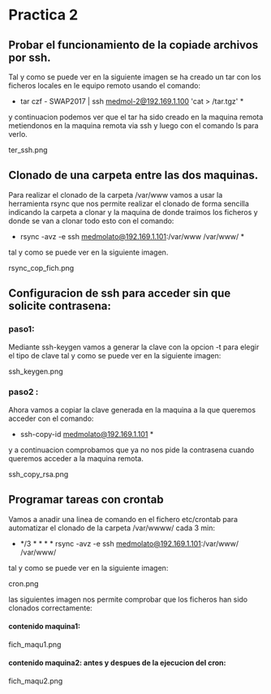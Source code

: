 # Practica 2

## Probar el funcionamiento de la copiade archivos por ssh.


Tal y como se puede ver en la siguiente imagen se ha creado un tar con los ficheros locales en le equipo remoto usando el comando: 
* tar czf - SWAP2017 | ssh medmol-2@192.169.1.100 'cat > /tar.tgz' *

y continuacion podemos ver que el tar ha sido creado en la maquina remota metiendonos en la maquina remota via ssh y luego con el comando ls para verlo.

ter_ssh.png

## Clonado de una carpeta entre las dos maquinas.

Para realizar el clonado de la carpeta /var/www vamos a usar la herramienta rsync que nos permite realizar el clonado de forma sencilla indicando la carpeta a clonar y la maquina de donde traimos los ficheros y donde se van a clonar todo esto con el comando:
* rsync -avz -e ssh medmolato@192.169.1.101:/var/www /var/www/ *

tal y como se puede ver en la siguiente imagen.

rsync_cop_fich.png

## Configuracion de ssh para acceder sin que solicite contrasena:

### paso1:
Mediante ssh-keygen vamos a generar la clave con la opcion -t para elegir el tipo de clave tal y como se puede ver en la siguiente imagen:

ssh_keygen.png

### paso2 :
Ahora vamos a copiar la clave generada en la maquina a la que queremos acceder con el comando:
* ssh-copy-id medmolato@192.169.1.101 *

y a continuacion comprobamos que ya no nos pide la contrasena cuando queremos acceder a la maquina remota.

ssh_copy_rsa.png

## Programar tareas con crontab

Vamos a anadir una linea de comando en el fichero etc/crontab para automatizar el clonado de la carpeta /var/wwww/ cada 3 min:

* */3 * * * * rsync -avz -e ssh medmolato@192.169.1.101:/var/www/ /var/www/

tal y como se puede ver en la siguiente imagen:

cron.png

las siguientes imagen nos permite comprobar que los ficheros han sido clonados correctamente:

#### contenido maquina1:

fich_maqu1.png

#### contenido maquina2: antes y despues de la ejecucion del cron:

fich_maqu2.png
